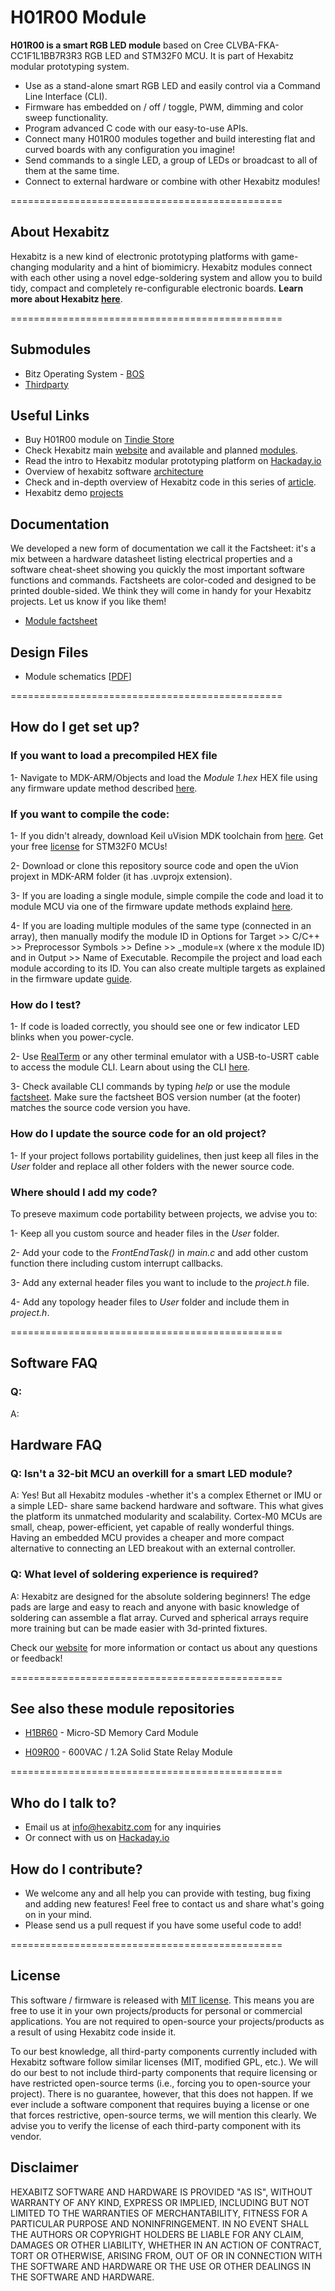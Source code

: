 # H01R00 Module #

**H01R00 is a smart RGB LED module** based on Cree CLVBA-FKA-CC1F1L1BB7R3R3 RGB LED and STM32F0 MCU. It is part of Hexabitz modular prototyping system.

- Use as a stand-alone smart RGB LED and easily control via a Command Line Interface (CLI).
- Firmware has embedded on / off / toggle, PWM, dimming and color sweep functionality.
- Program advanced C code with our easy-to-use APIs.
- Connect many H01R00 modules together and build interesting flat and curved boards with any configuration you imagine!
- Send commands to a single LED, a group of LEDs or broadcast to all of them at the same time.
- Connect to external hardware or combine with other Hexabitz modules!

===============================================

## About Hexabitz ##

Hexabitz is a new kind of electronic prototyping platforms with game-changing modularity and a hint of biomimicry. Hexabitz modules connect with each other using a novel edge-soldering system and allow you to build tidy, compact and completely re-configurable electronic boards. **Learn more about Hexabitz [here](https://www.hexabitz.com/)**.

===============================================

## Submodules ##

- Bitz Operating System - [BOS](https://bitbucket.org/hexabitz/bos)
- [Thirdparty](https://bitbucket.org/hexabitz/thirdparty)

## Useful Links ##

- Buy H01R00 module on [Tindie Store](https://www.tindie.com/products/Hexabitz/rgb-led-module-h01r00/)
- Check Hexabitz main [website](https://www.hexabitz.com/) and available and planned [modules](https://www.hexabitz.com/modules/).
- Read the intro to Hexabitz modular prototyping platform on [Hackaday.io](https://hackaday.io/project/76446-hexabitz-modular-electronics-for-real)
- Overview of hexabitz software [architecture](https://hackaday.io/project/76446-hexabitz-modular-electronics-for-real/log/117213-hexabitz-software-architecture)
- Check and in-depth overview of Hexabitz code in this series of [article]().
- Hexabitz demo [projects](https://hackaday.io/list/87488-hexabitz-projects)

## Documentation ##
We developed a new form of documentation we call it the Factsheet: it's a mix between a hardware datasheet listing electrical properties and a software cheat-sheet showing you quickly the most important software functions and commands. Factsheets are color-coded and designed to be printed double-sided. We think they will come in handy for your Hexabitz projects. Let us know if you like them! 

- [Module factsheet](https://d3s5r33r268y59.cloudfront.net/datasheets/11566/2018-03-01-06-19-35/H01R00%20Factsheet.pdf)

## Design Files ##
- Module schematics [[PDF](https://www.dropbox.com/s/ouq9ytm361xokm2/H01R00%20Schematics.pdf?dl=0)]

===============================================

## How do I get set up? ##

### If you want to load a precompiled HEX file ###

1- Navigate to MDK-ARM/Objects and load the *Module 1.hex* HEX file using any firmware update method described [here]().

### If you want to compile the code: ###

1- If you didn't already, download Keil uVision MDK toolchain from [here](http://www2.keil.com/mdk5/uvision/). Get your free [license](http://www.keil.com/) for STM32F0 MCUs!

2- Download or clone this repository source code and open the uVion projext in MDK-ARM folder (it has .uvprojx extension).

3- If you are loading a single module, simple compile the code and load it to module MCU via one of the firmware update methods explaind [here]().

4- If you are loading multiple modules of the same type (connected in an array), then manually modify the module ID in Options for Target >> C/C++ >> Preprocessor Symbols >> Define >> _module=x (where x the module ID) and in Output >> Name of Executable. Recompile the project and load each module according to its ID. You can also create multiple targets as explained in the firmware update [guide]().

### How do I test? ###

1- If code is loaded correctly, you should see one or few indicator LED blinks when you power-cycle.

2- Use [RealTerm](https://sourceforge.net/projects/realterm/) or any other terminal emulator with a USB-to-USRT cable to access the module CLI. Learn about using the CLI [here]().

3- Check available CLI commands by typing *help* or use the module [factsheet](https://d3s5r33r268y59.cloudfront.net/datasheets/11566/2018-03-01-06-19-35/H01R00%20Factsheet.pdf). Make sure the factsheet BOS version number (at the footer) matches the source code version you have.

### How do I update the source code for an old project? ###

1- If your project follows portability guidelines, then just keep all files in the *User* folder and replace all other folders with the newer source code.

### Where should I add my code? ###

To preseve maximum code portability between projects, we advise you to:

1- Keep all you custom source and header files in the *User* folder.

2- Add your code to the *FrontEndTask()* in *main.c* and add other custom function there including custom interrupt callbacks.

3- Add any external header files you want to include to the *project.h* file.

4- Add any topology header files to *User* folder and include them in *project.h*.

===============================================

## Software FAQ ##

### Q: ###
A:

## Hardware FAQ ##

### Q: Isn't a 32-bit MCU an overkill for a smart LED module? ###
A: Yes! But all Hexabitz modules -whether it's a complex Ethernet or IMU or a simple LED- share same backend hardware and software. This what gives the platform its unmatched modularity and scalability. Cortex-M0 MCUs are small, cheap, power-efficient, yet capable of really wonderful things. Having an embedded MCU provides a cheaper and more compact alternative to connecting an LED breakout with an external controller.

### Q: What level of soldering experience is required? ###
A: Hexabitz are designed for the absolute soldering beginners! The edge pads are large and easy to reach and anyone with basic knowledge of soldering can assemble a flat array. Curved and spherical arrays require more training but can be made easier with 3d-printed fixtures.

Check our [website](https://www.hexabitz.com/faq/) for more information or contact us about any questions or feedback!

===============================================

## See also these module repositories ##

- [H1BR60](https://bitbucket.org/hexabitz/h1br6) - Micro-SD Memory Card Module

- [H09R00]() - 600VAC / 1.2A Solid State Relay Module

===============================================

## Who do I talk to? ##

* Email us at info@hexabitz.com for any inquiries
* Or connect with us on [Hackaday.io](https://hackaday.io/Hexabitz)

## How do I contribute? ##

* We welcome any and all help you can provide with testing, bug fixing and adding new features! Feel free to contact us and share what's going on in your mind.
* Please send us a pull request if you have some useful code to add!

===============================================

## License ##
This software / firmware is released with [MIT license](https://opensource.org/licenses/MIT). This means you are free to use it in your own projects/products for personal or commercial applications. You are not required to open-source your projects/products as a result of using Hexabitz code inside it.

To our best knowledge, all third-party components currently included with Hexabitz software follow similar licenses (MIT, modified GPL, etc.). We will do our best to not include third-party components that require licensing or have restricted open-source terms (i.e., forcing you to open-source your project). There is no guarantee, however, that this does not happen. If we ever include a software component that requires buying a license or one that forces restrictive, open-source terms, we will mention this clearly. We advise you to verify the license of each third-party component with its vendor. 

## Disclaimer ##
HEXABITZ SOFTWARE AND HARDWARE IS PROVIDED "AS IS", WITHOUT WARRANTY OF ANY KIND, EXPRESS OR IMPLIED, INCLUDING BUT NOT LIMITED TO THE WARRANTIES OF MERCHANTABILITY, FITNESS FOR A PARTICULAR PURPOSE AND NONINFRINGEMENT. IN NO EVENT SHALL THE AUTHORS OR COPYRIGHT HOLDERS BE LIABLE FOR ANY CLAIM, DAMAGES OR OTHER LIABILITY, WHETHER IN AN ACTION OF CONTRACT, TORT OR OTHERWISE, ARISING FROM, OUT OF OR IN CONNECTION WITH THE SOFTWARE AND HARDWARE OR THE USE OR OTHER DEALINGS IN THE SOFTWARE AND HARDWARE.
